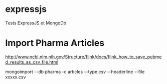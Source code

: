 # expressjs
Tests ExpressJS et MongoDb 

# Import Pharma Articles

http://www.ncbi.nlm.nih.gov/Structure/flink/docs/flink_how_to_save_pubmed_results_as_csv_file.html

mongoimport --db pharma -c articles --type csv --headerline --file xxxxx.csv
